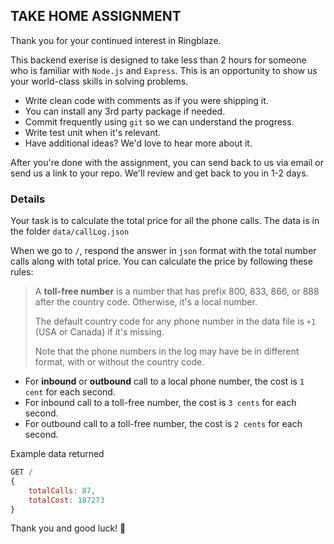 ## TAKE HOME ASSIGNMENT

Thank you for your continued interest in Ringblaze. 

This backend exerise is designed to take less than 2 hours for someone who is familiar with `Node.js` and `Express`. This is an opportunity to show us your world-class skills in solving problems.

* Write clean code with comments as if you were shipping it.
* You can install any 3rd party package if needed.
* Commit frequently using `git` so we can understand the progress.
* Write test unit when it's relevant. 
* Have additional ideas? We'd love to hear more about it.

After you're done with the assignment, you can send back to us via email or send us a link to your repo. We'll review and get back to you in 1-2 days.

### Details
Your task is to calculate the total price for all the phone calls. The data is in the folder `data/callLog.json`

When we go to `/`, respond the answer in `json` format with the total number calls along with total price. You can calculate the price by following these rules:

> A **toll-free number** is a number that has prefix 800, 833, 866, or 888 after the country code. Otherwise, it's a local number.
> 
> The default country code for any phone number in the data file is `+1` (USA or Canada) if it's missing.
> 
> Note that the phone numbers in the log may have be in different format, with or without the country code.

* For **inbound** or **outbound** call to a local phone number, the cost is `1 cent` for each second.
* For inbound call to a toll-free number, the cost is `3 cents` for each second.
* For outbound call to a toll-free number, the cost is `2 cents` for each second.

Example data returned

```javascript
GET /
{
    totalCalls: 87,
    totalCost: 187273
}
```

Thank you and good luck! 🙏